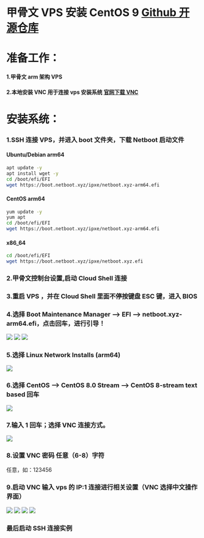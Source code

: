 # 甲骨文 VPS 安装 CentOS 9 [Github 开源仓库](https://github.com/netbootxyz/netboot.xyz)

# 准备工作：
#### 1.甲骨文 arm 架构 VPS
#### 2.本地安装 VNC 用于连接 vps 安装系统 [官网下载 VNC](https://www.realvnc.com/)

# 安装系统：
### 1.SSH 连接 VPS，并进入 boot 文件夹，下载 Netboot 启动文件
  
#### Ubuntu/Debian arm64
```bash
apt update -y
apt install wget -y
cd /boot/efi/EFI
wget https://boot.netboot.xyz/ipxe/netboot.xyz-arm64.efi
```
  
#### CentOS arm64
```bash
yum update -y
yum apt
cd /boot/efi/EFI
wget https://boot.netboot.xyz/ipxe/netboot.xyz-arm64.efi
```
  
#### x86_64
```bash
cd /boot/efi/EFI
wget https://boot.netboot.xyz/ipxe/netboot.xyz.efi
```
  
### 2.甲骨文控制台设置,启动 Cloud Shell 连接

### 3.重启 VPS ，并在 Cloud Shell 里面不停按键盘 ESC 键，进入 BIOS

### 4.选择 Boot Maintenance Manager —> EFI —> netboot.xyz-arm64.efi，点击回车，进行引导！
<img src="https://github.com/Sam-Mey/Documentation/blob/main/Oracle_VPS_netboot/img/1.jpg" />
<img src="https://github.com/Sam-Mey/Documentation/blob/main/Oracle_VPS_netboot/img/2.jpg" />
<img src="https://github.com/Sam-Mey/Documentation/blob/main/Oracle_VPS_netboot/img/3.jpg" />

### 5.选择 Linux Network Installs (arm64)
<img src="https://github.com/Sam-Mey/Documentation/blob/main/Oracle_VPS_netboot/img/4.jpg" />

### 6.选择 CentOS —> CentOS 8.0 Stream —> CentOS 8-stream text based 回车
<img src="https://github.com/Sam-Mey/Documentation/blob/main/Oracle_VPS_netboot/img/5.jpg" />

### 7.输入 1 回车；选择 VNC 连接方式。
<img src="https://github.com/Sam-Mey/Documentation/blob/main/Oracle_VPS_netboot/img/6.jpg" />

### 8.设置 VNC 密码 任意（6-8）字符
任意，如：123456
  
### 9.启动 VNC 输入 vps 的 IP:1 连接进行相关设置（VNC 选择中文操作界面）
<img src="https://github.com/Sam-Mey/Documentation/blob/main/Oracle_VPS_netboot/img/7.jpg" />
<img src="https://github.com/Sam-Mey/Documentation/blob/main/Oracle_VPS_netboot/img/8.jpg" />
<img src="https://github.com/Sam-Mey/Documentation/blob/main/Oracle_VPS_netboot/img/9.jpg" />
<img src="https://github.com/Sam-Mey/Documentation/blob/main/Oracle_VPS_netboot/img/10.jpg" />

### 最后启动 SSH 连接实例
